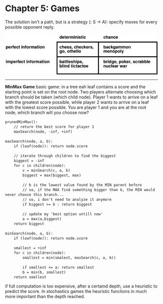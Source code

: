 # Chapter 5: Games

The solution isn't a path, but is a strategy (: S -> A): specify moves for every possible opponent reply.

![game algs](images/gameAlgs.jpg)

---

**MinMax Game**
basic game: in a tree eah leaf contains a score and the starting point is set on the root node.
Two players alternate choosing which branch should be taken (which child node).
Player 1 wants to arrive on a leaf with the greatest score possible, while player 2 wants to arrive on a leaf with the lowest score possible.
You are player 1 and you are at the root node, which branch will you choose now?

    prunedMinMax():
        // return the best score for player 1
        maxSearch(node, -inf, +inf)

    maxSearch(node, a, b):
        if (leaf(node)): return node.score

        // iterate through children to find the biggest
        biggest = -inf
        for c in children(node):
            v = minSearch(c, a, b)
            biggest = max(biggest, max)

            // b is the lowest value found by the MIN parent before
            // so, if the MAX find something bigger than b, the MIN would never choose this branch...
            // so, i don't need to analyze it anymore
            if biggest >= b : return biggest

            // update my 'best option untill now'
            a = max(a,biggest)
        return biggest

    minSearch(node, a, b):
        if (leaf(node)): return node.score

        smallest = +inf
        for c in children(node):
            smallest = min(smalest, maxSearch(c, a, b))

            if smallest <= a: return smallest
            b = min(b, smallest)
        return smallest

if full computation is too expensive, after a certaind depth, use a heuristic to predict the score.
In stochastics games the heuristic functions in much more important than the depth reached.
